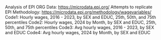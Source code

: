 Analysis of EPI ORG Data: https://microdata.epi.org/
Attempts to replicate EPI Methodology: https://microdata.epi.org/methodology/wagevariables/
Code1: Hourly wages, 2016 - 2023, by SEX and EDUC, 25th, 50th, and 75th percentiles
Code2: Hourly wages, 2024 by Month, by SEX and EDUC, 25th, 50th, and 75th percentiles
Code3: Avg hourly wages, 2016 - 2023, by SEX and EDUC
Code4: Avg hourly wages, 2024 by Month, by SEX and EDUC
